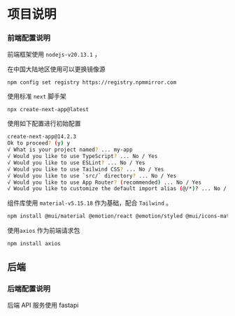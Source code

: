 # 项目说明

### 前端配置说明

前端框架使用 `nodejs-v20.13.1` ，

在中国大陆地区使用可以更换镜像源

```
npm config set registry https://registry.npmmirror.com
```

使用标准 `next` 脚手架

```
npx create-next-app@latest
```

使用如下配置进行初始配置

```bash
create-next-app@14.2.3
Ok to proceed? (y) y
√ What is your project named? ... my-app
√ Would you like to use TypeScript? ... No / Yes
√ Would you like to use ESLint? ... No / Yes
√ Would you like to use Tailwind CSS? ... No / Yes
√ Would you like to use `src/` directory? ... No / Yes
√ Would you like to use App Router? (recommended) ... No / Yes
√ Would you like to customize the default import alias (@/*)? ... No / Yes
```

组件库使用 `material-v5.15.18` 作为基础，配合 `Tailwind` 。

```bash
npm install @mui/material @emotion/react @emotion/styled @mui/icons-material @mui/x-data-grid
```

使用`axios` 作为前端请求包

```
npm install axios
```



## 后端

### 后端配置说明

后端 API 服务使用 fastapi

